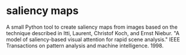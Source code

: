 saliency maps
=============

A small Python tool to create saliency maps from images based on the
technique described in Itti, Laurent, Christof Koch, and Ernst Niebur. "A model of saliency-based visual attention for rapid scene analysis." IEEE Transactions on pattern
analysis and machine intelligence. 1998.
